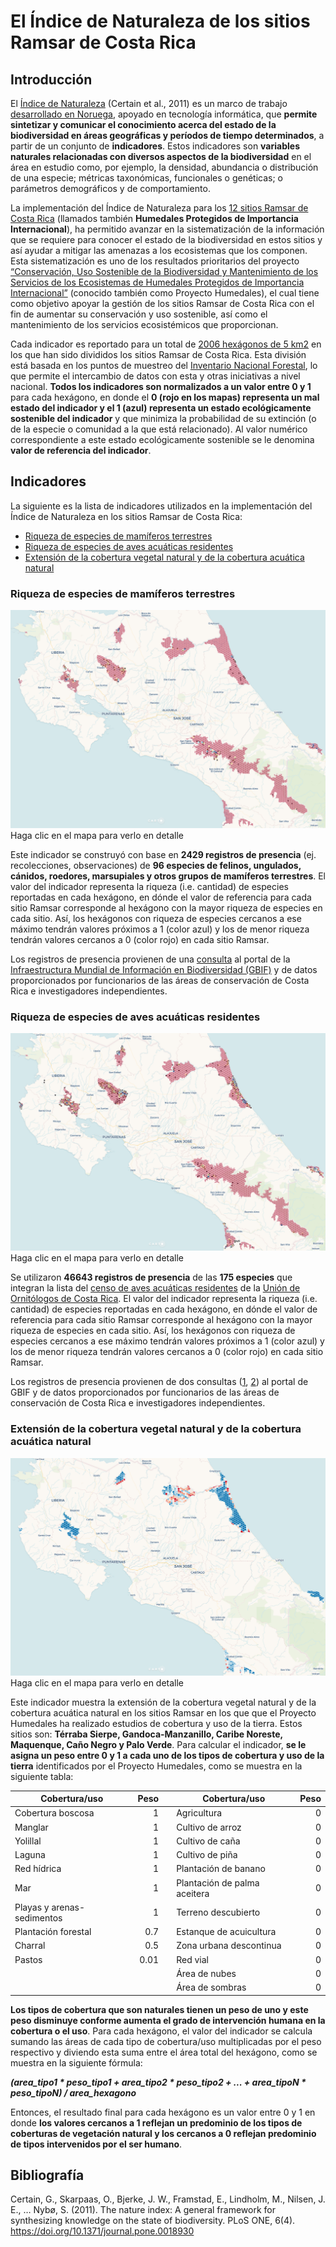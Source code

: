 # El Índice de Naturaleza de los sitios Ramsar de Costa Rica

## Introducción

El [Índice de Naturaleza](http://journals.plos.org/plosone/article?id=10.1371/journal.pone.0018930) (Certain et al., 2011) es un marco de trabajo [desarrollado en Noruega](http://www.nina.no/english/Environmental-monitoring/The-Norwegian-Nature-Index), apoyado en tecnología informática, que **permite sintetizar y comunicar el conocimiento acerca del estado de la biodiversidad en áreas geográficas y períodos de tiempo determinados**, a partir de un conjunto de **indicadores**. Estos indicadores son **variables naturales relacionadas con diversos aspectos de la biodiversidad** en el área en estudio como, por ejemplo, la densidad, abundancia o distribución de una especie; métricas taxonómicas, funcionales o genéticas; o parámetros demográficos y de comportamiento.

La implementación del Índice de Naturaleza para los [12 sitios Ramsar de Costa Rica](https://www.ramsar.org/es/humedal/costa-rica) (llamados también **Humedales Protegidos de Importancia Internacional**), ha permitido avanzar en la sistematización de la información que se requiere para conocer el estado de la biodiversidad en estos sitios y así ayudar a mitigar las amenazas a los ecosistemas que los componen. Esta sistematización es uno de los resultados prioritarios del proyecto [“Conservación, Uso Sostenible de la Biodiversidad y Mantenimiento de los Servicios de los Ecosistemas de Humedales Protegidos de Importancia Internacional”](http://www.proyectohumedalescr.info/) (conocido también como Proyecto Humedales), el cual tiene como objetivo apoyar la gestión de los sitios Ramsar de Costa Rica con el fin de aumentar su conservación y uso sostenible, así como el mantenimiento de los servicios ecosistémicos que proporcionan.

Cada indicador es reportado para un total de [2006 hexágonos de 5 km2](https://inhumedalescr.carto.com/builder/d507a6aa-5ae7-441e-b921-ab880fde01e3/embed) en los que han sido divididos los sitios Ramsar de Costa Rica. Esta división está basada en los puntos de muestreo del [Inventario Nacional Forestal](http://www.sirefor.go.cr/?p=1170), lo que permite el intercambio de datos con esta y otras iniciativas a nivel nacional. **Todos los indicadores son normalizados a un valor entre 0 y 1** para cada hexágono, en donde el **0 (rojo en los mapas) representa un mal estado del indicador y el 1 (azul) representa un estado ecológicamente sostenible del indicador** y que minimiza la probabilidad de su extinción (o de la especie o comunidad a la que está relacionado). Al valor numérico correspondiente a este estado ecológicamente sostenible se le denomina **valor de referencia del indicador**.

## Indicadores

La siguiente es la lista de indicadores utilizados en la implementación del Índice de Naturaleza en los sitios Ramsar de Costa Rica:

* [Riqueza de especies de mamíferos terrestres](#riqueza-de-especies-de-mam%C3%ADferos-terrestres)
* [Riqueza de especies de aves acuáticas residentes](#riqueza-de-especies-de-aves-acu%C3%A1ticas-residentes)
* [Extensión de la cobertura vegetal natural y de la cobertura acuática natural](#extensi%C3%B3n-de-la-cobertura-vegetal-natural-y-de-la-cobertura-acu%C3%A1tica-natural)

### Riqueza de especies de mamíferos terrestres
[![Indicador de riqueza de mamíferos terrestres](img/in-indicador-mamiferos.png)](https://inhumedalescr.carto.com/builder/c0e33a3d-a42a-4e2f-a770-75742144dad8/embed "Haga clic en el mapa para verlo en detalle")
Haga clic en el mapa para verlo en detalle

Este indicador se construyó con base en **2429 registros de presencia** (ej. recolecciones, observaciones) de **96 especies de felinos, ungulados, cánidos, roedores, marsupiales y otros grupos de mamíferos terrestres**. El valor del indicador representa la riqueza (i.e. cantidad) de especies reportadas en cada hexágono, en dónde el valor de referencia para cada sitio Ramsar corresponde al hexágono con la mayor riqueza de especies en cada sitio. Así, los hexágonos con riqueza de especies cercanos a ese máximo tendrán valores próximos a 1 (color azul) y los de menor riqueza tendrán valores cercanos a 0 (color rojo) en cada sitio Ramsar.

Los registros de presencia provienen de una [consulta](https://www.gbif.org/occurrence/download/0001416-171113114016250) al portal de la [Infraestructura Mundial de Información en Biodiversidad (GBIF)](https://www.gbif.org/) y de datos proporcionados por funcionarios de las áreas de conservación de Costa Rica e investigadores independientes.


### Riqueza de especies de aves acuáticas residentes
[![Indicador de riqueza de aves acuáticas residentes](img/in-indicador-aves.png)](https://inhumedalescr.carto.com/builder/63bf6074-f6b1-4215-bccb-034853324d5a/embed "Haga clic en el mapa para verlo en detalle")
Haga clic en el mapa para verlo en detalle

Se utilizaron **46643 registros de presencia** de las **175 especies** que integran la lista del [censo de aves acuáticas residentes](http://uniondeornitologos.com/?p=10926) de la [Unión de Ornitólogos de Costa Rica](http://uniondeornitologos.com/). El valor del indicador representa la riqueza (i.e. cantidad) de especies reportadas en cada hexágono, en dónde el valor de referencia para cada sitio Ramsar corresponde al hexágono con la mayor riqueza de especies en cada sitio. Así, los hexágonos con riqueza de especies cercanos a ese máximo tendrán valores próximos a 1 (color azul) y los de menor riqueza tendrán valores cercanos a 0 (color rojo) en cada sitio Ramsar.

Los registros de presencia provienen de dos consultas ([1](https://www.gbif.org/occurrence/download/0005313-171113114016250), [2](https://www.gbif.org/occurrence/download/0005314-171113114016250)) al portal de GBIF y de datos proporcionados por funcionarios de las áreas de conservación de Costa Rica e investigadores independientes.

### Extensión de la cobertura vegetal natural y de la cobertura acuática natural
[![Indicador de riqueza de aves acuáticas residentes](img/in-indicador-cobertura.png)](https://mfvargas.carto.com/builder/384b1e8e-05d8-471f-8c82-830697fd3503/embed "Haga clic en el mapa para verlo en detalle")
Haga clic en el mapa para verlo en detalle

Este indicador muestra la extensión de la cobertura vegetal natural y de la cobertura acuática natural en los sitios Ramsar en los que que el Proyecto Humedales ha realizado estudios de cobertura y uso de la tierra. Estos sitios son: **Térraba Sierpe, Gandoca-Manzanillo, Caribe Noreste, Maquenque, Caño Negro y Palo Verde**. Para calcular el indicador, **se le asigna un peso entre 0 y 1 a cada uno de los tipos de cobertura y uso de la tierra** identificados por el Proyecto Humedales, como se muestra en la siguiente tabla:

| Cobertura/uso              | Peso |   | Cobertura/uso                | Peso |
| -------------------------- | ----:| - | ---------------------------- | ----:|
| Cobertura boscosa          | 1    |   | Agricultura                  | 0    |
| Manglar                    | 1    |   | Cultivo de arroz             | 0    |
| Yolillal                   | 1    |   | Cultivo de caña              | 0    |
| Laguna                     | 1    |   | Cultivo de piña              | 0    |
| Red hídrica                | 1    |   | Plantación de banano         | 0    |
| Mar                        | 1    |   | Plantación de palma aceitera | 0    |
| Playas y arenas-sedimentos | 1    |   | Terreno descubierto          | 0    |
| Plantación forestal        | 0.7  |   | Estanque de acuicultura      | 0    |
| Charral                    | 0.5  |   | Zona urbana descontinua      | 0    |
| Pastos                     | 0.01 |   | Red vial                     | 0    |
|                            |      |   | Área de nubes                | 0    |
|                            |      |   | Área de sombras              | 0    |

**Los tipos de cobertura que son naturales tienen un peso de uno y este peso disminuye conforme aumenta el grado de intervención humana en la cobertura o el uso**. Para cada hexágono, el valor del indicador se calcula sumando las áreas de cada tipo de cobertura/uso multiplicadas por el peso respectivo y diviendo esta suma entre el área total del hexágono, como se muestra en la siguiente fórmula:

**_(area_tipo1 * peso_tipo1 + area_tipo2 * peso_tipo2 + ... + area_tipoN * peso_tipoN) / area_hexagono_**

Entonces, el resultado final para cada hexágono es un valor entre 0 y 1 en donde **los valores cercanos a 1 reflejan un predominio de los tipos de coberturas de vegetación natural y los cercanos a 0 reflejan predominio de tipos intervenidos por el ser humano**.

## Bibliografía

Certain, G., Skarpaas, O., Bjerke, J. W., Framstad, E., Lindholm, M., Nilsen, J. E., … Nybø, S. (2011). The nature index: A general framework for synthesizing knowledge on the state of biodiversity. PLoS ONE, 6(4). https://doi.org/10.1371/journal.pone.0018930
